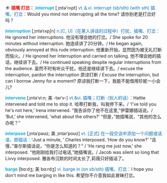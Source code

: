 ☀ <font color="red">**插嘴 打岔：**</font>
<font color="sky blue">**interrupt**</font> [͵ɪntə'rʌpt] 
<font color="#0070c0">vt.＆vi. interrupt (sb/sth) (with sth) 插嘴，打岔：</font>Would you mind not interrupting all the time? 请你别老是打岔好吗？ 
                      
<font color="sky blue">**interruption**</font> [ˌɪntəˈrʌpʃn]
<font color="#0070c0">n.[C, U]（在某人讲话的过程中）打扰、插嘴、打岔：</font>He ignored her interruptions. 他没有理会她的打岔。/ She spoke for 20 minutes without interruption. 她连续讲了20分钟。/ He began again, obviously annoyed at this rude interruption. 他重新开始，显然因为被无礼打断而恼火。/ He ignored her interruption and carried on talking. 他不理会她的插话，继续讲下去。/ He continued speaking despite regular interruptions from the audience. 虽然不时有听众干扰，他还是继续讲下去。/ excuse the interruption, pardon the interruption 原谅打断 / Excuse the interruption, but can I borrow Jenny for a moment? 原谅我打断一下，我能不能借用珍妮一小会儿?
          
<font color="sky blue">**intervene**</font> [ˌɪntəˈvi:n; 美 -tərˈv-]
<font color="#0070c0">vt.&vi. 插嘴；打断（别人的话）：</font>Hattie intervened and told me to stop it. 哈蒂打断我，叫我停下来。/ 'I've told you he's not here,' Irena intervened. “我告诉你了他不在这里,”伊雷娜插话说。/ ‘But,’ she intervened, ‘what about the others?’ “但是，”她插嘴说，“其他的怎么办呢？”

<font color="sky blue">**interpose**</font> [ˌɪntəˈpəʊz; 美 ˌɪntərˈpoʊz]
<font color="#0070c0">vt. [正式] 在一段交谈中添加一个问题或话语，即插话：</font>‘Just a minute, ’ Charles interposed. ‘How do you know?’ “且慢，”查尔斯插话说，“你是怎么知道的？” / 'He rang me just now,' she interposed. “他刚刚给我打过电话,”她插嘴说。/ Jacob was silent so long that Livvy interposed. 雅各布沉默的时间太长了,莉薇只好插话了。           

<font color="sky blue">**barge**</font> [bɑ:dʒ; 美 bɑ:rdʒ]
<font color="#0070c0">vi. barge in (on sb/sth) 插嘴、打岔：</font>I hope you don't mind me barging in like this. 希望你不介意我如此冒昧打岔。